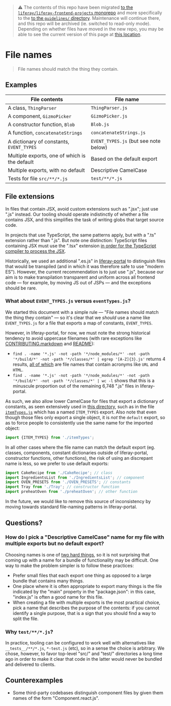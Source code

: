 > :warning: The contents of this repo have been migrated [to the `liferay/liferay-frontend-projects` monorepo](https://github.com/liferay/liferay-frontend-projects) and more specifically to the [to the `guidelines/` directory](https://github.com/liferay/liferay-frontend-projects/tree/master/guidelines). Maintenance will continue there, and this repo will be archived (ie. switched to read-only mode). Depending on whether files have moved in the new repo, you may be able to see the current version of this page at [this location](https://github.com/liferay/liferay-frontend-projects/tree/master/guidelines/general/file_names.md).

# File names

> File names should match the thing they contain.

## Examples

| File contents                                 | File name                             |
| --------------------------------------------- | ------------------------------------- |
| A class, `ThingParser`                        | `ThingParser.js`                      |
| A component, `GizmoPicker`                    | `GizmoPicker.js`                      |
| A constructor function, `Blob`                | `Blob.js`                             |
| A function, `concatenateStrings`              | `concatenateStrings.js`               |
| A dictionary of constants, `EVENT_TYPES`      | `EVENT_TYPES.js` (but see note below) |
| Multiple exports, one of which is the default | Based on the default export           |
| Multiple exports, with no default             | Descriptive CamelCase                 |
| Tests for file `src/**/*.js`                  | `test/**/*.js`                        |

## File extensions

In files that contain JSX, avoid custom extensions such as ".jsx"; just use ".js" instead. Our tooling should operate indistinctly of whether a file contains JSX, and this simplifies the task of writing globs that target source code.

In projects that use TypeScript, the same patterns apply, but with a ".ts" extension rather than ".js". But note one distinction: TypeScript files containing JSX must use the ".tsx" extension [in order for the TypeScript compiler to process the JSX](https://github.com/liferay/liferay-frontend-guidelines/issues/24).

Historically, we used an additional ".es.js" in [liferay-portal](https://github.com/liferay/liferay-portal) to distinguish files that would be transpiled (and in which it was therefore safe to use "modern ES"). However, the current recommendation is to just use ".js", because our aim is to make transpilation transparent and uniform across all frontend code — for example, by moving JS out of JSPs — and the exceptions should be rare.

### What about `EVENT_TYPES.js` versus `eventTypes.js`?

We started this document with a simple rule — "File names should match the thing they contain" — so it's clear that we _should_ use a name like `EVENT_TYPES.js` for a file that exports a map of constants, `EVENT_TYPES`.

However, in liferay-portal, for now, we must note the strong historical tendency to avoid uppercase filenames (with rare exceptions like [CONTRIBUTING.markdown](https://github.com/liferay/liferay-portal/blob/master/CONTRIBUTING.markdown) and [README](https://github.com/liferay/liferay-portal/blob/master/README.markdown)):

-   `find . -name '*.js' -not -path '*/node_modules/*' -not -path '*/build/*' -not -path '*/classes/*' | egrep '[A-Z]{3}.js'` returns 4 results, [all of which](https://gist.github.com/wincent/107920ea1d9bf033d827fabfdebc7fda) are file names that contain acronyms like `URL` and `HTML`.
-   `find . -name '*.js' -not -path '*/node_modules/*' -not -path '*/build/*' -not -path '*/classes/*' | wc -l` shows that this is a minuscule proportion out of the remaining 6,748 ".js" files in liferay-portal.

As such, we also allow lower CamelCase for files that export a dictionary of constants, as seen extensively used in [this directory](https://github.com/liferay/liferay-portal/tree/0ad5213737fced46e62e46d414a44b3bdc515a9d/modules/apps/layout/layout-content-page-editor-web/src/main/resources/META-INF/resources/page_editor/app/config/constants), such as in the file [`itemTypes.js`](https://github.com/liferay/liferay-portal/blob/0ad5213737fced46e62e46d414a44b3bdc515a9d/modules/apps/layout/layout-content-page-editor-web/src/main/resources/META-INF/resources/page_editor/app/config/constants/itemTypes.js) which has a named `ITEM_TYPES` export. Also note that even though those files only export a single object, it is _not_ the `default` export, so as to force people to consistently use the same name for the imported object:

```js
import {ITEM_TYPES} from './itemTypes';
```

In all other cases where the file name can match the default export (eg. classes, components, constant dictionaries outside of liferay-portal, constructor functions, other functions), the risk of using an discrepant name is less, so we prefer to use default exports:

```js
import CakeRecipe from './CakeRecipe'; // class
import IngredientsList from './IngredientsList'; // component
import OVEN_PRESETS from './OVEN_PRESETS'; // constants
import Tray from './Tray'; // constructor function
import preheatOven from './preheatOven'; // other function
```

In the future, we would like to remove this source of inconsistency by moving towards standard file-naming patterns in liferay-portal.

## Questions?

### How do I pick a "Descriptive CamelCase" name for my file with multiple exports but no default export?

Choosing names is one of [two hard things](https://martinfowler.com/bliki/TwoHardThings.html), so it is not surprising that coming up with a name for a bundle of functionality may be difficult. One way to make the problem simpler is to follow these practices:

-   Prefer small files that each export one thing as opposed to a large bundle that contains many things.
-   One place where it is often appropriate to export many things is the file indicated by the "main" property in the "package.json": in this case, "index.js" is often a good name for this file.
-   When creating a file with multiple exports is the most practical choice, pick a name that describes the purpose of the contents: if you cannot identify a single purpose, that is a sign that you should find a way to split the file.

### Why `test/**/*.js`?

In practice, tooling can be configured to work well with alternatives like `__tests__/**/*.js`, `*-test.js` (etc), so in a sense the choice is arbitrary. We chose, however, to favor top-level "src/" and "test/" directories a long time ago in order to make it clear that code in the latter would never be bundled and delivered to clients.

## Counterexamples

-   Some third-party codebases distinguish component files by given them names of the form "Component.react.js".
